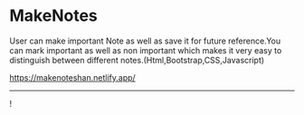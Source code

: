 # MakeNotes
User can make important Note as well as save it for future reference.You can mark important as well as non important which makes it very easy to distinguish between different notes.(Html,Bootstrap,CSS,Javascript) 

https://makenoteshan.netlify.app/


---

!

